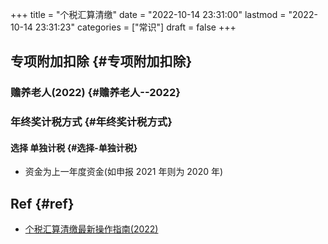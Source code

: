 +++
title = "个税汇算清缴"
date = "2022-10-14 23:31:00"
lastmod = "2022-10-14 23:31:23"
categories = ["常识"]
draft = false
+++

## 专项附加扣除 {#专项附加扣除}


### 赡养老人(2022) {#赡养老人--2022}


### 年终奖计税方式 {#年终奖计税方式}


#### 选择 **单独计税** {#选择-单独计税}

<!--list-separator-->

-  资金为上一年度资金(如申报 2021 年则为 2020 年)


## Ref {#ref}

-   [个税汇算清缴最新操作指南(2022)](https://mp.weixin.qq.com/s/G8z6V58EWA8S7J7kCqIXIA)